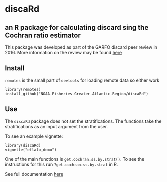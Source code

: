 # discaRd

## an R package for calculating discard sing the Cochran ratio estimator

This package was developed as part of the GARFO discard peer review in 2016. More information on the review may be found [here](https://www.fisheries.noaa.gov/new-england-mid-atlantic/science-data/discard-methodology)

## Install
`remotes` is the small part of `devtools` for loading remote data so either work

```
library(remotes)
install_github("NOAA-Fisheries-Greater-Atlantic-Region/discaRd")
```

## Use

The `discaRd` package does not set the stratifications. The functions take the stratifications as an input argument from the user.

To see an example vignette:

```
library(discaRd)
vignette("eflalo_demo")
```

One of the main functions is `get.cochran.ss.by.strat()`. To see the instructions for this run `?get.cochran.ss.by.strat` in R. 

See full documentation [here](https://github.com/noaa-garfo/discaRd/edit/model_estimator/docs/index.html)
